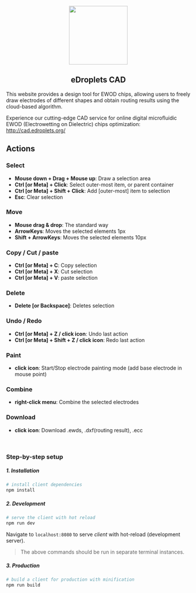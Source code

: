 

<p align="center">
  <img width="160px" src="https://github.com/tommy44458/eDroplets-CAD/blob/master/static/edrop_logo.png">
</p>

<h2 align="center">eDroplets CAD</h2>

This website provides a design tool for EWOD chips, allowing users to freely draw electrodes of different shapes and obtain routing results using the cloud-based algorithm.

Experience our cutting-edge CAD service for online digital microfluidic EWOD (Electrowetting on Dielectric) chips optimization: http://cad.edroplets.org/

## Actions

### Select
* **Mouse down + Drag + Mouse up**: Draw a selection area
* **Ctrl [or Meta] + Click**: Select outer-most item, or parent container
* **Ctrl [or Meta] + Shift + Click**: Add [outer-most] item to selection
* **Esc**: Clear selection

### Move
* **Mouse drag & drop**: The standard way
* **ArrowKeys**: Moves the selected elements 1px
* **Shift + ArrowKeys**: Moves the selected elements 10px

### Copy / Cut / paste
* **Ctrl [or Meta] + C**: Copy selection
* **Ctrl [or Meta] + X**: Cut selection
* **Ctrl [or Meta] + V**: paste selection

### Delete
* **Delete [or Backspace]**: Deletes selection

### Undo / Redo
* **Ctrl [or Meta] + Z / click icon**: Undo last action
* **Ctrl [or Meta] + Shift + Z / click icon**: Redo last action

### Paint
* **click icon**: Start/Stop electrode painting mode (add base electrode in mouse point) 

### Combine
* **right-click menu**: Combine the selected electrodes

### Download
* **click icon**: Download .ewds, .dxf(routing result), .ecc

</br>

### Step-by-step setup

##### 1. Installation
``` bash
# install client dependencies
npm install
```

##### 2. Development
``` bash
# serve the client with hot reload
npm run dev
```
Navigate to `localhost:8080` to serve *client* with hot-reload (development server).

> The above commands should be run in separate terminal instances.

##### 3. Production
``` bash
# build a client for production with minification
npm run build
```
